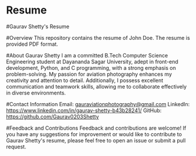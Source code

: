 # Resume


#Gaurav Shetty's Resume

#Overview
This repository contains the resume of John Doe. The resume is provided PDF format.

#About Gaurav Shetty
I am a committed B.Tech Computer Science Engineering student at Dayananda Sagar University, adept in front-end development, Python, and C programming, with a strong emphasis on problem-solving. My passion for aviation photography enhances my creativity and attention to detail. Additionally, I possess excellent communication and teamwork skills, allowing me to collaborate effectively in diverse environments.

#Contact Information
Email: gauraviationphotography@gmail.com
LinkedIn: https://www.linkedin.com/in/gaurav-shetty-b43b28241/
GitHub: https://github.com/Gaurav0203Shetty

#Feedback and Contributions
Feedback and contributions are welcome! If you have any suggestions for improvement or would like to contribute to Gaurav Shetty's resume, please feel free to open an issue or submit a pull request.

